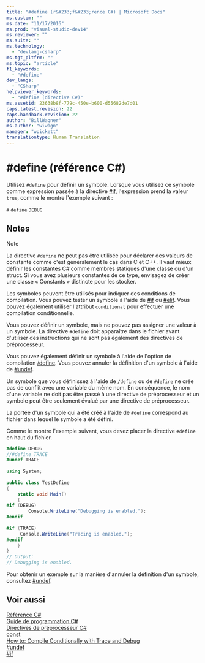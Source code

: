 ```yaml
---
title: "#define (r&#233;f&#233;rence C#) | Microsoft Docs"
ms.custom: ""
ms.date: "11/17/2016"
ms.prod: "visual-studio-dev14"
ms.reviewer: ""
ms.suite: ""
ms.technology: 
  - "devlang-csharp"
ms.tgt_pltfrm: ""
ms.topic: "article"
f1_keywords: 
  - "#define"
dev_langs: 
  - "CSharp"
helpviewer_keywords: 
  - "#define (directive C#)"
ms.assetid: 23638b8f-779c-450e-b600-d55682de7d01
caps.latest.revision: 22
caps.handback.revision: 22
author: "BillWagner"
ms.author: "wiwagn"
manager: "wpickett"
translationtype: Human Translation
---
```

# #define (r&#233;f&#233;rence C#)
Utilisez `#define` pour définir un symbole.  Lorsque vous utilisez ce symbole comme expression passée à la directive [\#if](../../../csharp/language-reference/preprocessor-directives/preprocessor-if.md), l'expression prend la valeur `true`, comme le montre l'exemple suivant :  
  
 `#`  `define`   `DEBUG`  
  
## Notes  
  
> [!NOTE]
>  La directive `#define` ne peut pas être utilisée pour déclarer des valeurs de constante comme c'est généralement le cas dans C et C\+\+.  Il vaut mieux définir les constantes C\# comme membres statiques d'une classe ou d'un struct.  Si vous avez plusieurs constantes de ce type, envisagez de créer une classe « Constants » distincte pour les stocker.  
  
 Les symboles peuvent être utilisés pour indiquer des conditions de compilation.  Vous pouvez tester un symbole à l'aide de [\#if](../../../csharp/language-reference/preprocessor-directives/preprocessor-if.md) ou [\#elif](../../../csharp/language-reference/preprocessor-directives/preprocessor-elif.md).  Vous pouvez également utiliser l'attribut `conditional` pour effectuer une compilation conditionnelle.  
  
 Vous pouvez définir un symbole, mais ne pouvez pas assigner une valeur à un symbole.  La directive `#define` doit apparaître dans le fichier avant d'utiliser des instructions qui ne sont pas également des directives de préprocesseur.  
  
 Vous pouvez également définir un symbole à l'aide de l'option de compilation [\/define](../../../csharp/language-reference/compiler-options/define-compiler-option.md).  Vous pouvez annuler la définition d'un symbole à l'aide de [\#undef](../../../csharp/language-reference/preprocessor-directives/preprocessor-undef.md).  
  
 Un symbole que vous définissez à l'aide de `/define` ou de `#define` ne crée pas de conflit avec une variable du même nom.  En conséquence, le nom d'une variable ne doit pas être passé à une directive de préprocesseur et un symbole peut être seulement évalué par une directive de préprocesseur.  
  
 La portée d'un symbole qui a été créé à l'aide de `#define` correspond au fichier dans lequel le symbole a été défini.  
  
 Comme le montre l'exemple suivant, vous devez placer la directive `#define` en haut du fichier.  
  
```c#  
#define DEBUG  
//#define TRACE  
#undef TRACE  
  
using System;  
  
public class TestDefine  
{  
    static void Main()  
    {  
#if (DEBUG)  
        Console.WriteLine("Debugging is enabled.");  
#endif  
  
#if (TRACE)  
     Console.WriteLine("Tracing is enabled.");  
#endif  
    }  
}  
// Output:  
// Debugging is enabled.  
```  
  
 Pour obtenir un exemple sur la manière d'annuler la définition d'un symbole, consultez [\#undef](../../../csharp/language-reference/preprocessor-directives/preprocessor-undef.md).  
  
## Voir aussi  
 [Référence C\#](../../../csharp/language-reference/index.md)   
 [Guide de programmation C\#](../../../csharp/programming-guide/index.md)   
 [Directives de préprocesseur C\#](../../../csharp/language-reference/preprocessor-directives/index.md)   
 [const](../../../csharp/language-reference/keywords/const.md)   
 [How to: Compile Conditionally with Trace and Debug](../Topic/How%20to:%20Compile%20Conditionally%20with%20Trace%20and%20Debug.md)   
 [\#undef](../../../csharp/language-reference/preprocessor-directives/preprocessor-undef.md)   
 [\#if](../../../csharp/language-reference/preprocessor-directives/preprocessor-if.md)